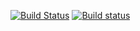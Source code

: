 [![Build Status](https://travis-ci.org/kristerkari/babel-plugin-react-native-stylename-to-style.svg?branch=master)](https://travis-ci.org/kristerkari/babel-plugin-react-native-stylename-to-style)
[![Build status](https://ci.appveyor.com/api/projects/status/1040mtj6qyu9vkg8/branch/master?svg=true)](https://ci.appveyor.com/project/kristerkari/babel-plugin-react-native-stylename-to-style/branch/master)
